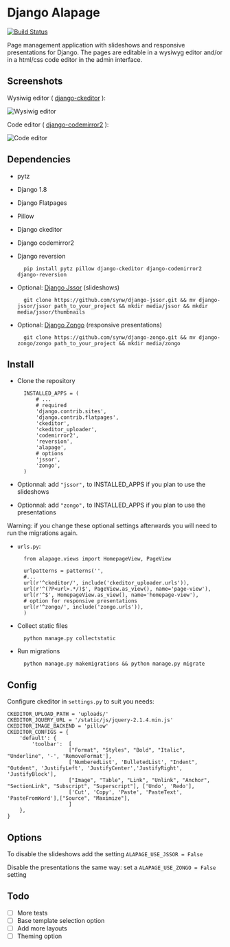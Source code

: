 Django Alapage
==============

[![Build Status](https://travis-ci.org/synw/django-alapage.svg?branch=master)](https://travis-ci.org/synw/django-alapage) 

Page management application with slideshows and responsive presentations for Django. 
The pages are editable in a wysiwyg editor and/or in a html/css code editor in the admin interface.

Screenshots
--------------

Wysiwig editor ( [django-ckeditor](https://github.com/django-ckeditor/django-ckeditor) ):

![Wysiwig editor](https://raw.github.com/synw/django-alapage/master/docs/img/wysiwyg_editor.png)

Code editor ( [django-codemirror2](https://github.com/sk1p/django-codemirror2) ):

![Code editor](https://raw.github.com/synw/django-alapage/master/docs/img/code_editor.png)

Dependencies
--------------

- pytz
- Django 1.8
- Django Flatpages
- Pillow
- Django ckeditor
- Django codemirror2
- Django reversion

		pip install pytz pillow django-ckeditor django-codemirror2 django-reversion
		
- Optional: [Django Jssor](https://github.com/synw/django-jssor) (slideshows)

		git clone https://github.com/synw/django-jssor.git && mv django-jssor/jssor path_to_your_project && mkdir media/jssor && mkdir media/jssor/thumbnails

- Optional: [Django Zongo](https://github.com/synw/django-zongo) (responsive presentations)

		git clone https://github.com/synw/django-zongo.git && mv django-zongo/zongo path_to_your_project && mkdir media/zongo
		

Install
--------------

- Clone the repository

		INSTALLED_APPS = (
			# ...
			# required
			'django.contrib.sites',
    		'django.contrib.flatpages',
		    'ckeditor',
		    'ckeditor_uploader',
		    'codemirror2',
		    'reversion',
		    'alapage',
			# options 
		    'jssor',
		    'zongo',
		)

- Optionnal: add `"jssor",` to INSTALLED_APPS if you plan to use the slideshows
- Optionnal: add `"zongo",` to INSTALLED_APPS if you plan to use the presentations

Warning: if you change these optional settings afterwards you will need to run the migrations again.

- `urls.py`:

		from alapage.views import HomepageView, PageView

		urlpatterns = patterns('',
		#...
		url(r'^ckeditor/', include('ckeditor_uploader.urls')),
	    url(r'^(?P<url>.*/)$', PageView.as_view(), name='page-view'),
	    url(r'^$', HomepageView.as_view(), name='homepage-view'),
	    # option for responsive presentations
	    url(r'^zongo/', include('zongo.urls')),
	    )
    
- Collect static files

		python manage.py collectstatic

- Run migrations

		python manage.py makemigrations && python manage.py migrate

Config
--------------

Configure ckeditor in `settings.py` to suit you needs:

	CKEDITOR_UPLOAD_PATH = 'uploads/'
	CKEDITOR_JQUERY_URL = '/static/js/jquery-2.1.4.min.js'
	CKEDITOR_IMAGE_BACKEND = 'pillow'
	CKEDITOR_CONFIGS = {
	    'default': {
	        'toolbar':  [
	                    ["Format", "Styles", "Bold", "Italic", "Underline", '-', 'RemoveFormat'],
	                    ['NumberedList', 'BulletedList', "Indent", "Outdent", 'JustifyLeft', 'JustifyCenter','JustifyRight', 'JustifyBlock'],
	                    ["Image", "Table", "Link", "Unlink", "Anchor", "SectionLink", "Subscript", "Superscript"], ['Undo', 'Redo'],
	                    ['Cut', 'Copy', 'Paste', 'PasteText', 'PasteFromWord'],["Source", "Maximize"],
	                    ]
	    },
	}

Options
--------------

To disable the slideshows add the setting `ALAPAGE_USE_JSSOR = False`

Disable the presentations the same way: set a `ALAPAGE_USE_ZONGO = False` setting

Todo
--------------

- [ ] More tests
- [ ] Base template selection option
- [ ] Add more layouts
- [ ] Theming option
